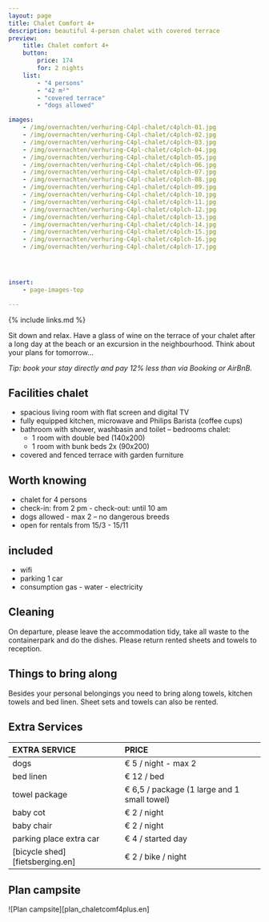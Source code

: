 ```yaml
---
layout: page
title: Chalet Comfort 4+
description: beautiful 4-person chalet with covered terrace
preview:
    title: Chalet comfort 4+
    button:
        price: 174
        for: 2 nights
    list:
        - "4 persons"
        - "42 m²"
        - "covered terrace"
        - "dogs allowed"

images:
    - /img/overnachten/verhuring-C4pl-chalet/c4plch-01.jpg
    - /img/overnachten/verhuring-C4pl-chalet/c4plch-02.jpg
    - /img/overnachten/verhuring-C4pl-chalet/c4plch-03.jpg
    - /img/overnachten/verhuring-C4pl-chalet/c4plch-04.jpg
    - /img/overnachten/verhuring-C4pl-chalet/c4plch-05.jpg
    - /img/overnachten/verhuring-C4pl-chalet/c4plch-06.jpg
    - /img/overnachten/verhuring-C4pl-chalet/c4plch-07.jpg
    - /img/overnachten/verhuring-C4pl-chalet/c4plch-08.jpg
    - /img/overnachten/verhuring-C4pl-chalet/c4plch-09.jpg
    - /img/overnachten/verhuring-C4pl-chalet/c4plch-10.jpg
    - /img/overnachten/verhuring-C4pl-chalet/c4plch-11.jpg
    - /img/overnachten/verhuring-C4pl-chalet/c4plch-12.jpg
    - /img/overnachten/verhuring-C4pl-chalet/c4plch-13.jpg
    - /img/overnachten/verhuring-C4pl-chalet/c4plch-14.jpg
    - /img/overnachten/verhuring-C4pl-chalet/c4plch-15.jpg
    - /img/overnachten/verhuring-C4pl-chalet/c4plch-16.jpg
    - /img/overnachten/verhuring-C4pl-chalet/c4plch-17.jpg




insert:
    - page-images-top

---
```


{% include links.md %}

Sit down and relax. Have a glass of wine on the terrace of your chalet after a long day at the beach or an excursion in the neighbourhood. Think about your plans for tomorrow...

*Tip: book your stay directly and pay 12% less than via Booking or AirBnB.*

## Facilities chalet

- spacious living room with flat screen and digital TV
- fully equipped kitchen, microwave and Philips Barista (coffee cups)
- bathroom with shower, washbasin and toilet
– bedrooms chalet:
    - 1 room with double bed (140x200)
    - 1 room with bunk beds 2x (90x200)
- covered and fenced terrace with garden furniture

## Worth knowing

- chalet for 4 persons
- check-in: from 2 pm - check-out: until 10 am
- dogs allowed - max 2 – no dangerous breeds
- open for rentals from 15/3 - 15/11

## included
- wifi
- parking 1 car
- consumption gas - water - electricity

## Cleaning
On departure, please leave the accommodation tidy, take all waste to the containerpark and do the dishes. Please return rented sheets and towels to reception.


## Things to bring along
Besides your personal belongings you need to bring along towels, kitchen towels and bed linen.
Sheet sets and towels can also be rented.


## Extra Services

EXTRA SERVICE               | PRICE
:-------------------|:-----------|
dogs               | € 5 / night - max 2
bed linen           | € 12 / bed
towel package       | € 6,5 / package (1 large and 1 small towel)
baby cot          | € 2 / night
baby chair         | € 2 / night
parking place extra car  | € 4 / started day
[bicycle shed][fietsberging.en]| € 2 / bike / night

## Plan campsite

![Plan campsite][plan_chaletcomf4plus.en]
